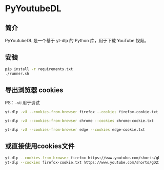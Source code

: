 # PyYoutubeDL

## 简介

PyYoutubeDL 是一个基于 yt-dlp 的 Python 库，用于下载 YouTube 视频。

## 安装

```bash
pip install -r requirements.txt
./runner.sh
```

## 导出浏览器 cookies

PS：`-vU` 用于调试

```bash
yt-dlp -vU --cookies-from-browser firefox --cookies firefox-cookie.txt

yt-dlp -vU --cookies-from-browser chrome --cookies chrome-cookie.txt

yt-dlp -vU --cookies-from-browser edge --cookies edge-cookie.txt
```

## 或直接使用cookies文件

```bash
yt-dlp --cookies-from-browser firefox https://www.youtube.com/shorts/gD2iMAzW918
yt-dlp --cookies firefox-cookie.txt https://www.youtube.com/shorts/gD2iMAzW918
```

